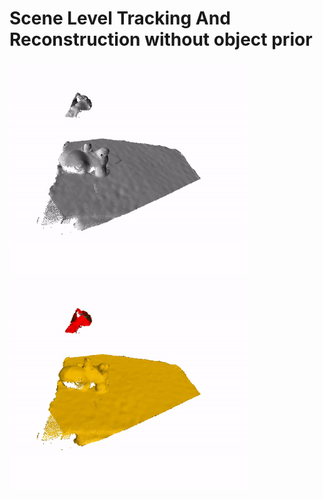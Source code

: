 # Scene Level Tracking And Reconstruction without object prior

<img src="docs/move_dragon_live.gif" height="342"/> <img src="docs/move_dragon_seg.gif" height="342"/>
